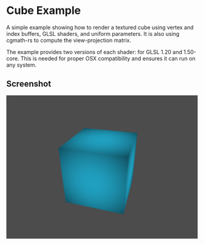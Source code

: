 # Cube Example

A simple example showing how to render a textured cube using vertex and index
buffers, GLSL shaders, and uniform parameters. It is also using cgmath-rs to
compute the view-projection matrix.

The example provides two versions of each shader: for GLSL 1.20 and 1.50-core.
This is needed for proper OSX compatibility and ensures it can run on any
system.

## Screenshot

![Cube Example](screenshot.png)
